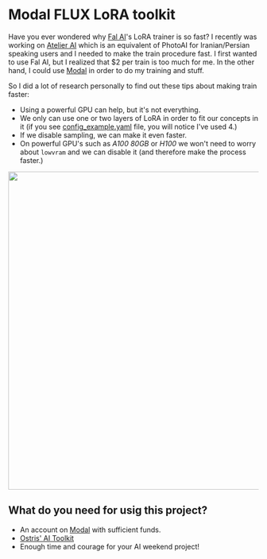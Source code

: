 # Modal FLUX LoRA toolkit

Have you ever wondered why [Fal AI](https://fal.ai)'s LoRA trainer is so fast? I recently was working on [Atelier AI](https://atelierai.me) which is an equivalent of PhotoAI for Iranian/Persian speaking users and I needed to make the train procedure fast. I first wanted to use Fal AI, but I realized that $2 per train is too much for me. In the other hand, I could use [Modal](https://modal.com) in order to do my training and stuff. 

So I did a lot of research personally to find out these tips about making train faster: 

- Using a powerful GPU can help, but it's not everything. 
- We only can use one or two layers of LoRA in order to fit our concepts in it (if you see [config_example.yaml](./config_example.yaml) file, you will notice I've used 4.)
- If we disable sampling, we can make it even faster. 
- On powerful GPU's such as _A100 80GB_ or _H100_ we won't need to worry about `lowvram` and we can disable it (and therefore make the process faster.)

<p align="center">
    <img src="https://mann-e-images.storage.c2.liara.space/a0746ff2-5c47-43b0-af5f-f88cdc7f4442.jpg" width=640px>
</p>

## What do you need for usig this project?

- An account on [Modal](https://modal.com) with sufficient funds.
- [Ostris' AI Toolkit](https://github.com/ostris/ai-toolkit)
- Enough time and courage for your AI weekend project!
